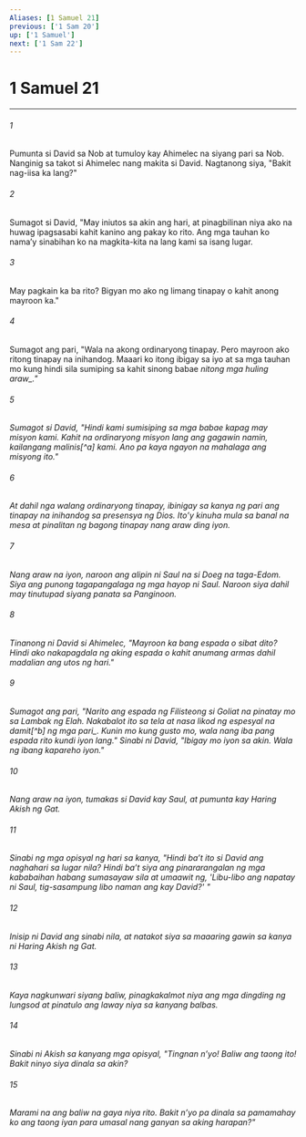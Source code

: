 ```yaml
---
Aliases: [1 Samuel 21]
previous: ['1 Sam 20']
up: ['1 Samuel']
next: ['1 Sam 22']
---
```

# 1 Samuel 21

***






















###### 1 










Pumunta si David sa Nob at tumuloy kay Ahimelec na siyang pari sa Nob. Nanginig sa takot si Ahimelec nang makita si David. Nagtanong siya, "Bakit nag-iisa ka lang?" 





















###### 2 










Sumagot si David, "May iniutos sa akin ang hari, at pinagbilinan niya ako na huwag ipagsasabi kahit kanino ang pakay ko rito. Ang mga tauhan ko namaʼy sinabihan ko na magkita-kita na lang kami sa isang lugar. 





















###### 3 










May pagkain ka ba rito? Bigyan mo ako ng limang tinapay o kahit anong mayroon ka." 





















###### 4 










Sumagot ang pari, "Wala na akong ordinaryong tinapay. Pero mayroon ako ritong tinapay na inihandog. Maaari ko itong ibigay sa iyo at sa mga tauhan mo kung hindi sila sumiping sa kahit sinong babae <i class="trans-change">nitong mga huling araw_." 





















###### 5 










Sumagot si David, "Hindi kami sumisiping sa mga babae kapag may misyon kami. Kahit na ordinaryong misyon lang ang gagawin namin, kailangang malinis[^a] kami. Ano pa kaya ngayon na mahalaga ang misyong ito." 





















###### 6 










At dahil nga walang ordinaryong tinapay, ibinigay sa kanya ng pari ang tinapay na inihandog sa presensya ng Dios. Itoʼy kinuha mula sa banal na mesa at pinalitan ng bagong tinapay nang araw ding iyon. 





















###### 7 










Nang araw na iyon, naroon ang alipin ni Saul na si Doeg na taga-Edom. Siya ang punong tagapangalaga ng mga hayop ni Saul. Naroon siya dahil may tinutupad siyang panata sa Panginoon. 





















###### 8 










Tinanong ni David si Ahimelec, "Mayroon ka bang espada o sibat dito? Hindi ako nakapagdala ng aking espada o kahit anumang armas dahil madalian ang utos ng hari." 





















###### 9 










Sumagot ang pari, "Narito ang espada ng Filisteong si Goliat na pinatay mo sa Lambak ng Elah. Nakabalot ito sa tela at nasa likod ng espesyal na damit[^b] <i class="trans-change">ng mga pari_. Kunin mo kung gusto mo, wala nang iba pang espada rito kundi iyon lang." Sinabi ni David, "Ibigay mo iyon sa akin. Wala ng ibang kapareho iyon." 





















###### 10 










Nang araw na iyon, tumakas si David kay Saul, at pumunta kay Haring Akish ng Gat. 





















###### 11 










Sinabi ng mga opisyal ng hari sa kanya, "Hindi baʼt ito si David ang naghahari sa lugar nila? Hindi baʼt siya ang pinararangalan ng mga kababaihan habang sumasayaw sila at umaawit ng, 'Libu-libo ang napatay ni Saul, tig-sasampung libo naman ang kay David?' " 





















###### 12 










Inisip ni David ang sinabi nila, at natakot siya sa maaaring gawin sa kanya ni Haring Akish ng Gat. 





















###### 13 










Kaya nagkunwari siyang baliw, pinagkakalmot niya ang mga dingding ng lungsod at pinatulo ang laway niya sa kanyang balbas. 





















###### 14 










Sinabi ni Akish sa kanyang mga opisyal, "Tingnan nʼyo! Baliw ang taong ito! Bakit ninyo siya dinala sa akin? 





















###### 15 










Marami na ang baliw na gaya niya rito. Bakit nʼyo pa dinala sa pamamahay ko ang taong iyan para umasal nang ganyan sa aking harapan?"

